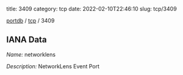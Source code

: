 title: 3409
category: tcp
date: 2022-02-10T22:46:10
slug: tcp/3409

[portdb](/) / [tcp](/category/tcp.html) / 3409


## IANA Data

_Name:_ networklens

_Description:_ NetworkLens Event Port

